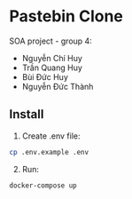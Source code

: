 # Pastebin Clone

SOA project - group 4:
- Nguyễn Chí Huy
- Trần Quang Huy
- Bùi Đức Huy
- Nguyễn Đức Thành

## Install

1. Create .env file:
```bash
cp .env.example .env
```
2. Run:
```bash
docker-compose up
```
